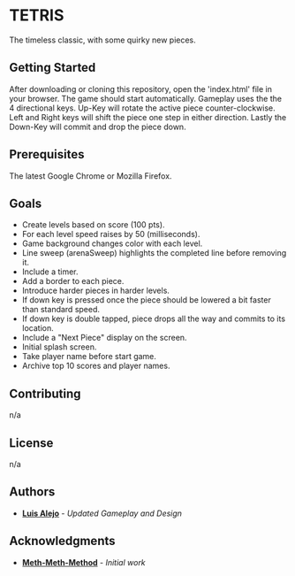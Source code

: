 # TETRIS

The timeless classic, with some quirky new pieces.

## Getting Started

After downloading or cloning this repository, open the 'index.html' file in your browser. The game should start automatically. Gameplay uses the the 4 directional keys. Up-Key will rotate the active piece counter-clockwise. Left and Right keys will shift the piece one step in either direction. Lastly the Down-Key will commit and drop the piece down.

## Prerequisites

The latest Google Chrome or Mozilla Firefox.

## Goals

   * Create levels based on score (100 pts).
   * For each level speed raises by 50 (milliseconds).
   * Game background changes color with each level. 
   * Line sweep (arenaSweep) highlights the completed line before removing it. 
   * Include a timer. 
   * Add a border to each piece. 
   * Introduce harder pieces in harder levels.
   * If down key is pressed once the piece should be lowered a bit faster than standard speed.
   * If down key is double tapped, piece drops all the way and commits to its location.
   * Include a "Next Piece" display on the screen.
   * Initial splash screen.
   * Take player name before start game.
   * Archive top 10 scores and player names. 

## Contributing

n/a

## License

n/a

## Authors

* **[Luis Alejo](https://github.com/elzbyfar)** - *Updated Gameplay and Design*

## Acknowledgments

* **[Meth-Meth-Method](https://github.com/meth-meth-method)** - *Initial work*

